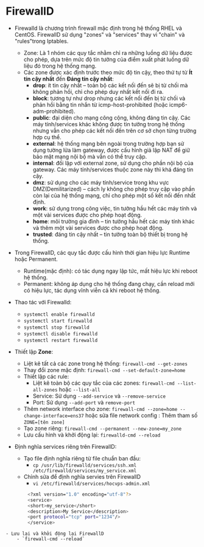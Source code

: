 # FirewallD
- Firewalld là chương trình firewall mặc định trong hệ thống RHEL và CentOS. FirewallD sử dụng "zones" và "services" thay vì "chain" và "rules"trong Iptables.

	- Zone: Là 1 nhóm các quy tắc nhằm chỉ ra những luồng dữ liệu được cho phép, dựa trên mức độ tin tưởng của điểm xuất phát luồng dữ liệu đó trong hệ thống mạng.
	- Các zone được xác định trước theo mức độ tin cậy, theo thứ tự từ **Ít tin cậy nhất** đến **Đáng tin cậy nhất**:
		- **drop**: ít tin cậy nhất – toàn bộ các kết nối đến sẽ bị từ chối mà không phản hồi, chỉ cho phép duy nhất kết nối đi ra.
    	- **block**: tương tự như drop nhưng các kết nối đến bị từ chối và phản hồi bằng tin nhắn từ icmp-host-prohibited (hoặc icmp6-adm-prohibited).
    	- **public**: đại diện cho mạng công cộng, không đáng tin cậy. Các máy tính/services khác không được tin tưởng trong hệ thống nhưng vẫn cho phép các kết nối đến trên cơ sở chọn từng trường hợp cụ thể.
		- **external**: hệ thống mạng bên ngoài trong trường hợp bạn sử dụng tường lửa làm gateway, được cấu hình giả lập NAT để giữ bảo mật mạng nội bộ mà vẫn có thể truy cập.
    	- **internal**: đối lập với external zone, sử dụng cho phần nội bộ của gateway. Các máy tính/services thuộc zone này thì khá đáng tin cậy.
    	- **dmz**: sử dụng cho các máy tính/service trong khu vực DMZ(Demilitarized) – cách ly không cho phép truy cập vào phần còn lại của hệ thống mạng, chỉ cho phép một số kết nối đến nhất định.
		- **work**: sử dụng trong công việc, tin tưởng hầu hết các máy tính và một vài services được cho phép hoạt động.
    	- **home**: môi trường gia đình – tin tưởng hầu hết các máy tính khác và thêm một vài services được cho phép hoạt động.
    	- **trusted**: đáng tin cậy nhất – tin tưởng toàn bộ thiết bị trong hệ thống.
- Trong FirewallD, các quy tắc được cấu hình thời gian hiệu lực Runtime hoặc Permanent.
	- Runtime(mặc định): có tác dụng ngay lập tức, mất hiệu lực khi reboot hệ thống.
    - Permanent: không áp dụng cho hệ thống đang chạy, cần reload mới có hiệu lực, tác dụng vĩnh viễn cả khi reboot hệ thống.

- Thao tác với Firewalld:
	- `systemctl enable firewalld`
	- `systemctl start firewalld`
	- `systemctl stop firewalld`
	- `systemctl disable firewalld`
	- `systemctl restart firewalld`
- Thiết lập **Zone**:
	- Liệt kê tất cả các zone trong hệ thống: `firewall-cmd --get-zones`
	- Thay đổi zone mặc định: `firewall-cmd --set-default-zone=home`
	- Thiết lập các rule:
		- Liệt kê toàn bộ các quy tắc của các zones: `firewall-cmd --list-all-zones` hoặc `--list-all`
		- Service: Sử dụng `--add-service` và `--remove-service`
		- Port: Sử dụng `--add-port` và `remove-port`
	- Thêm network interface cho zone: `firewall-cmd --zone=home --change-interface=ens37` hoặc sửa file network config : Thêm tham số `ZONE=[tên zone]`
	- Tạo zone riêng: `firewall-cmd --permanent --new-zone=my_zone`
	- Lưu cấu hình và khởi động lại: `firewalld-cmd --reload`
- Định nghĩa services riêng trên FirewallD:
	- Tạo file định nghĩa riêng từ file chuẩn ban đầu:
		- `cp /usr/lib/firewalld/services/ssh.xml /etc/firewalld/services/my_service.xml`
	- Chỉnh sửa để định nghĩa servies trên FirewallD
		- `vi /etc/firewalld/services/hocvps-admin.xml`
``` sh
		<?xml version="1.0" encoding="utf-8"?>
		<service>
		<short>my_service</short>
		<description>My Service</description>
		<port protocol="tcp" port="1234"/>
		</service>
```
	- Lưu lại và khởi động lại FirewallD
		- `firewall-cmd --reload`


